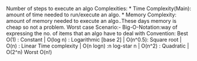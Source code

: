 Number of steps to execute an algo
Complexities:
    * Time Complexity(Main): amount of time needed to run/execute an algo.
    * Memory Complexity: amount of memory needed to execute an algo..These days memory is cheap so not a problem.
Worst case Scenario:-
    Big-O-Notation:way of expressing the no. of items that an algo have to deal with
            Convention:
   Best         O(1) : Constant
    |           O(log n) : Logarithmic [base 2]
    |           O(n^0.5): Square root
    |           O(n) : Linear Time complexity
    |           O(n logn) :n log-star n
    |           O(n^2) : Quadratic
    |           O(2^n)
  Worst         O(n!)
